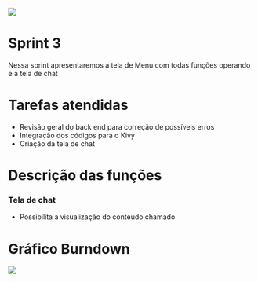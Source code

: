 <!DOCTYPE html>

<p align="left">
  <img src="https://github.com/TheLooksDatabase/Julius/blob/main/3)%20Images/Backlog/backlog%204.png" />
</p>  

<h1 align="left">Sprint 3</h1>

  Nessa sprint apresentaremos a tela de Menu com todas funções operando e a tela de chat



<h1 align="left">Tarefas atendidas</h1>

- Revisão geral do back end para correção de possíveis erros
- Integração dos códigos para o Kivy
- Criação da tela de chat


<h1 align="left">Descrição das funções</h1>

### Tela de chat

- Possibilita a visualização do conteúdo chamado

<h1 align="left">Gráfico Burndown</h1>
<p align="left">
  <img src="https://github.com/TheLooksDatabase/Julius/blob/main/3)%20Images/grafico%203%20sprint.PNG"/>
</p> 




  

					  

